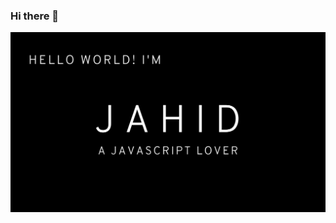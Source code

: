 ### Hi there 👋
![Test Image 1](https://github.com/jahid-bd/jahid-bd/blob/2284afbcbbaaef9666c333d9745e2a8d7988ef2e/profile.png)
<!--
**jahid-bd/jahid-bd** is a ✨ _special_ ✨ repository because its `README.md` (this file) appears on your GitHub profile.

Here are some ideas to get you started:

- 🔭 I’m currently working on ... Front-End Web Developing
- 🌱 I’m currently learning ... MERN Stack
- 👯 I’m looking to collaborate on ...
- 🤔 I’m looking for help with ...
- 💬 Ask me about ...
- 📫 How to reach me: ...
- 😄 Pronouns: ...
- ⚡ Fun fact: ...
-->
